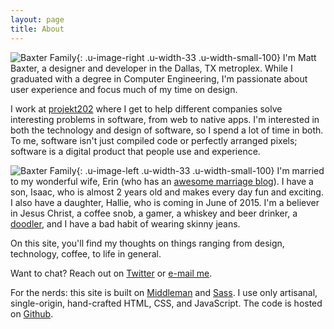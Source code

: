 ```yaml
---
layout: page
title: About
---
```


![Baxter Family](about/me.jpg){: .u-image-right .u-width-33 .u-width-small-100} I'm Matt Baxter, a designer and developer in the Dallas, TX metroplex. While I graduated with a degree in Computer Engineering, I'm passionate about user experience and focus much of my time on design.

I work at [projekt202](http://projekt202.com "projekt202") where I get to help different companies solve interesting problems in software, from web to native apps. I'm interested in both the technology and design of software, so I spend a lot of time in both. To me, software isn't just compiled code or perfectly arranged pixels; software is a digital product that people use and experience.

![Baxter Family](about/baxter-family.jpg){: .u-image-left .u-width-33 .u-width-small-100} I'm married to my wonderful wife, Erin (who has an [awesome marriage blog](http://mystery32.com "Mystery32")). I have a son, Isaac, who is almost 2 years old and makes every day fun and exciting. I also have a daughter, Hallie, who is coming in June of 2015. I'm a believer in Jesus Christ, a coffee snob, a gamer, a whiskey and beer drinker, a [doodler](http://sketch.mbxtr.com "My sketch blog"), and I have a bad habit of wearing skinny jeans.

On this site, you'll find my thoughts on things ranging from design, technology, coffee, to life in general.

Want to chat? Reach out on [Twitter](http://twitter.com/mbxtr "Tweet at me, bro") or [e-mail me](mailto:matt.baxter@gmail.com "E-mail me").

For the nerds: this site is built on [Middleman](https://middlemanapp.com/ "Middleman") and [Sass](http://sass-lang.com/ "Sass"). I use only artisanal, single-origin, hand-crafted HTML, CSS, and JavaScript. The code is hosted on [Github](http://github.com/mbxtr "Github").